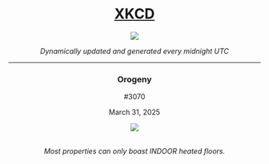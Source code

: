 
<h1 align="center"><a href="https://xkcd.com">XKCD</a></h1>
<div align="center">
    <img src="https://img.shields.io/github/last-commit/ShashashankThakur/XKCD?label=last%20updated" />
</div>

<p align="center"><i>Dynamically updated and generated every midnight UTC</i></p>
<hr>
<div align="center">
    <h3><strong>Orogeny</strong></h3>
    <p>#3070</p>
    <p>March 31, 2025</p>
    <img src="https://imgs.xkcd.com/comics/orogeny.png">
    <br></br>
    <p><i>Most properties can only boast INDOOR heated floors.</i></p>
</div>
